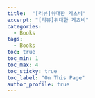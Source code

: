 ```yaml
---
title:  "[리뷰]위대한 게츠비"
excerpt: "[리뷰]위대한 게츠비"
categories:
  - Books
tags:
  - Books
toc: true
toc_min: 1
toc_max: 4
toc_sticky: true
toc_label: "On This Page"
author_profile: true
---
```


